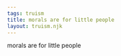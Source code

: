 ```yaml
---
tags: truism
title: morals are for little people
layout: truism.njk
---
```


morals are for little people